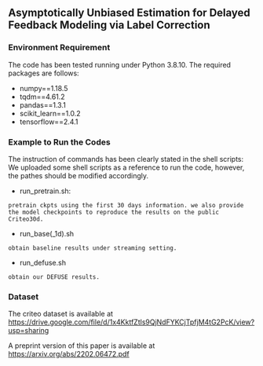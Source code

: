 ## Asymptotically Unbiased Estimation for Delayed Feedback Modeling via Label Correction

<!-- ### Citation
Please cite this paper if you used any content of this repo in your work:

```tex
@article{DBLP:journals/corr/abs-2202-06472,
  author    = {Yu Chen and
               Jiaqi Jin and
               Hui Zhao and
               Pengjie Wang and
               Guojun Liu and
               Jian Xu and
               Bo Zheng},
  title     = {Asymptotically Unbiased Estimation for Delayed Feedback Modeling via
               Label Correction},
  journal   = {CoRR},
  volume    = {abs/2202.06472},
  year      = {2022},
  url       = {https://arxiv.org/abs/2202.06472},
  eprinttype = {arXiv},
  eprint    = {2202.06472},
  timestamp = {Fri, 18 Feb 2022 12:23:53 +0100},
  biburl    = {https://dblp.org/rec/journals/corr/abs-2202-06472.bib},
  bibsource = {dblp computer science bibliography, https://dblp.org}
}
``` -->

### Environment Requirement
The code has been tested running under Python 3.8.10. The required packages are follows:
- numpy==1.18.5
- tqdm==4.61.2
- pandas==1.3.1
- scikit_learn==1.0.2
- tensorflow==2.4.1

### Example to Run the Codes
The instruction of commands has been clearly stated in the shell scripts:
We uploaded some shell scripts as a reference to run the code, however, the pathes should be modified accordingly.
- run_pretrain.sh: 
```
pretrain ckpts using the first 30 days information. we also provide the model checkpoints to reproduce the results on the public Criteo30d.
```
- run_base(_1d).sh
```
obtain baseline results under streaming setting.
```
- run_defuse.sh
```
obtain our DEFUSE results.
```

### Dataset
The criteo dataset is available at https://drive.google.com/file/d/1x4KktfZtls9QjNdFYKCjTpfjM4tG2PcK/view?usp=sharing


A preprint version of this paper is available at https://arxiv.org/abs/2202.06472.pdf
